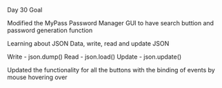 Day 30 Goal

Modified the MyPass Password Manager GUI
to have search buttion and password generation function

Learning about JSON Data, write, read and update JSON

Write - json.dump()
Read - json.load()
Update - json.update()

Updated the functionality for all the buttons with the binding of events by mouse hovering over